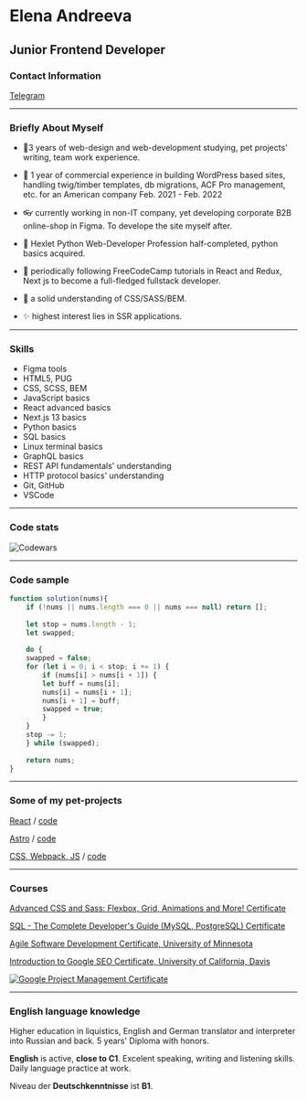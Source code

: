 # Elena Andreeva

## Junior Frontend Developer

### Contact Information

[Telegram](https://t.me/eva_eng)

___

### Briefly About Myself

- 🧨3 years of web-design and web-development studying, pet projects' writing, team work experience.

- 👯 1 year of commercial experience in building WordPress based sites, handling twig/timber templates, db migrations, ACF Pro management, etc. for an American company Feb. 2021 - Feb. 2022
  
- 👓 currently working in non-IT company, yet developing corporate B2B online-shop in Figma. To develope the site myself after.

- 🌱 Hexlet Python Web-Developer Profession half-completed, python basics acquired.

- 💎 periodically following FreeCodeCamp tutorials in React and Redux, Next js to become a full-fledged fullstack developer.

- 🎯 a solid understanding of CSS/SASS/BEM.

- ✨ highest interest lies in SSR applications.

___

### Skills

* Figma tools
* HTML5, PUG
* CSS, SCSS, BEM
* JavaScript basics
* React advanced basics
* Next.js 13 basics
* Python basics
* SQL basics
* Linux terminal basics
* GraphQL basics
* REST API fundamentals' understanding
* HTTP protocol basics' understanding
* Git, GitHub
* VSCode 

___

### Code stats

![Codewars](https://www.codewars.com/users/eva595/badges/small)

___

### Code sample

```javascript
function solution(nums){
    if (!nums || nums.length === 0 || nums === null) return [];
    
    let stop = nums.length - 1;
    let swapped;
    
    do {
    swapped = false;
    for (let i = 0; i < stop; i += 1) {
        if (nums[i] > nums[i + 1]) {
        let buff = nums[i];
        nums[i] = nums[i + 1];
        nums[i + 1] = buff;
        swapped = true;
        }
    }
    stop -= 1;
    } while (swapped);
    
    return nums;
}
```    
___

### Some of my pet-projects

[React](https://frabjous-froyo-c3caf9.netlify.app/) / [code](https://github.com/andre353/react-api-burger-app)

[Astro](https://friendly-meerkat-f102fc.netlify.app/) / [code](https://github.com/andre353/astro-blog-portfolio)

[CSS, Webpack, JS](https://elegant-toffee-11ff7b.netlify.app/) / [code](https://bitbucket.org/eva_595_eva/webpack-scss-pug-1/admin)

___

### Courses

[Advanced CSS and Sass: Flexbox, Grid, Animations and More! Certificate][css]
<br/>

[SQL - The Complete Developer's Guide (MySQL, PostgreSQL) Certificate][sql]
<br/>

[Agile Software Development Certificate, University of Minnesota][agile]
<br/>

[Introduction to Google SEO Certificate, University of California, Davis][seo]
<br/>

[![Google Project Management Certificate](https://github.com/andre353/rsschool-cv/blob/gh-pages/google-project-management-certificate.png)][google]

___

### English language knowledge

Higher education in liquistics, English and German translator and interpreter into Russian and back. 5 years' Diploma with honors.
<br/>

**English** is active, **close to C1**. Excelent speaking, writing and listening skills. Daily language practice at work.

Niveau der **Deutschkenntnisse** ist **B1**.


[sql]: https://www.udemy.com/certificate/UC-91f09282-6834-4b1d-a061-2112fdc83060/
[css]: https://www.udemy.com/certificate/UC-110fc237-5208-4018-8842-ab9c52f5eddb/
[agile]: https://www.coursera.org/account/accomplishments/certificate/U3RXV2BWGRJM
[seo]: https://www.coursera.org/account/accomplishments/certificate/9QQ99U4XD8Z4
[google]: https://www.credly.com/badges/ad1e25d3-4c93-4a89-9e6d-efb0010d4b4d/public_url
